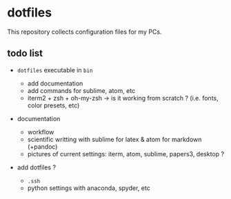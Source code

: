 # dotfiles

This repository collects configuration files for my PCs.

## todo list

+ `dotfiles` executable in `bin`
  + add documentation
  + add commands for sublime, atom, etc
  + iterm2 + zsh + oh-my-zsh -> is it working from scratch ? (i.e. fonts, color presets, etc)

+ documentation
  + workflow
  + scientific writting with sublime for latex & atom for markdown (+pandoc)
  + pictures of current settings: iterm, atom, sublime, papers3, desktop ?
  
+ add dotfiles ?
  + `.ssh`
  + python settings with anaconda, spyder, etc

